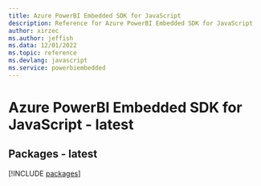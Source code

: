 ```yaml
---
title: Azure PowerBI Embedded SDK for JavaScript
description: Reference for Azure PowerBI Embedded SDK for JavaScript
author: xirzec
ms.author: jeffish
ms.data: 12/01/2022
ms.topic: reference
ms.devlang: javascript
ms.service: powerbiembedded
---
```

# Azure PowerBI Embedded SDK for JavaScript - latest
## Packages - latest
[!INCLUDE [packages](powerbi-embedded-index.md)]